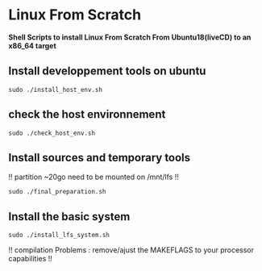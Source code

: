 # Linux From Scratch

**Shell Scripts to install Linux From Scratch From Ubuntu18(liveCD) to an x86_64 target**

## Install developpement tools on ubuntu ##
```
sudo ./install_host_env.sh
```
## check the host environnement ##
```
sudo ./check_host_env.sh
```
## Install sources and temporary tools ##

!! partition ~20go need to be mounted on /mnt/lfs !!
```
sudo ./final_preparation.sh
```
## Install the basic system ##
```
sudo ./install_lfs_system.sh
```

!! compilation Problems : remove/ajust the MAKEFLAGS to your processor capabilities !!
